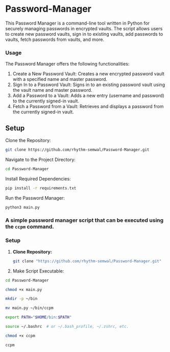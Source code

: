# Password-Manager

This Password Manager is a command-line tool written in Python for securely managing passwords in encrypted vaults. The script allows users to create new password vaults, sign in to existing vaults, add passwords to vaults, fetch passwords from vaults, and more.

### Usage
The Password Manager offers the following functionalities:

1. Create a New Password Vault:
Creates a new encrypted password vault with a specified name and master password.
2. Sign In to a Password Vault:
Signs in to an existing password vault using the vault name and master password.
3. Add a Password to a Vault:
Adds a new entry (username and password) to the currently signed-in vault.
4. Fetch a Password from a Vault:
Retrieves and displays a password from the currently signed-in vault.
## Setup

Clone the Repository:
```bash
git clone https://github.com/rhythm-semwal/Password-Manager.git
```
Navigate to the Project Directory:
```bash
cd Password-Manager
```
Install Required Dependencies:
```bash
pip install -r requirements.txt
```
Run the Password Manager:
```bash
python3 main.py
```

### A simple password manager script that can be executed using the `ccpm` command.

### Setup

1. **Clone Repository:**
   ```bash
   git clone "https://github.com/rhythm-semwal/Password-Manager.git"
   
2. Make Script Executable:

```bash
cd Password-Manager
```

```bash
chmod +x main.py
```

```bash
mkdir -p ~/bin
```

```bash
mv main.py ~/bin/ccpm
```

```bash
export PATH="$HOME/bin:$PATH"
```

```bash
source ~/.bashrc  # or ~/.bash_profile, ~/.zshrc, etc.
```

```bash
chmod +x ccpm
```

```bash
ccpm
```
